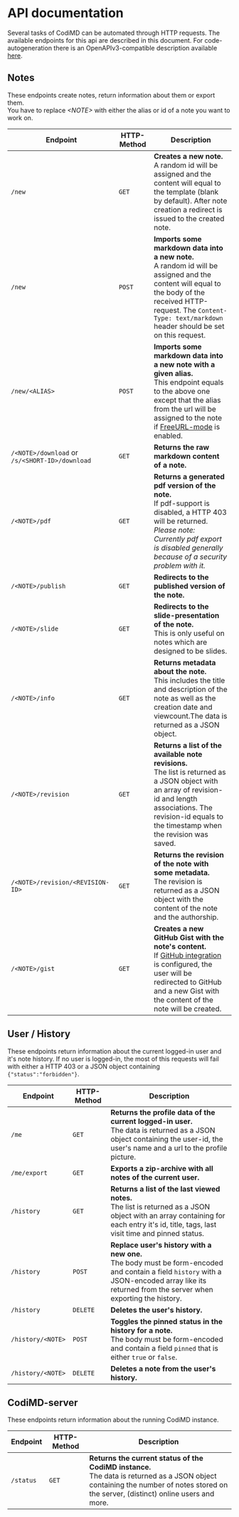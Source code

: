 # API documentation
Several tasks of CodiMD can be automated through HTTP requests.
The available endpoints for this api are described in this document.
For code-autogeneration there is an OpenAPIv3-compatible description available [here](openapi.yml).

## Notes
These endpoints create notes, return information about them or export them.  
You have to replace _\<NOTE\>_ with either the alias or id of a note you want to work on. 

| Endpoint | HTTP-Method | Description |
|---|---|---|
| `/new` | `GET` | **Creates a new note.**<br>A random id will be assigned and the content will equal to the template (blank by default). After note creation a redirect is issued to the created note. |
| `/new` | `POST` | **Imports some markdown data into a new note.**<br>A random id will be assigned and the content will equal to the body of the received HTTP-request. The `Content-Type: text/markdown` header should be set on this request. |
| `/new/<ALIAS>` | `POST` | **Imports some markdown data into a new note with a given alias.**<br>This endpoint equals to the above one except that the alias from the url will be assigned to the note if [FreeURL-mode](../configuration-env-vars.md#users-and-privileges) is enabled. |
| `/<NOTE>/download` or `/s/<SHORT-ID>/download` | `GET` | **Returns the raw markdown content of a note.** |
| `/<NOTE>/pdf` | `GET` | **Returns a generated pdf version of the note.**<br>If pdf-support is disabled, a HTTP 403 will be returned.<br>_Please note: Currently pdf export is disabled generally because of a security problem with it._ |
| `/<NOTE>/publish` | `GET` | **Redirects to the published version of the note.** |
| `/<NOTE>/slide` | `GET` | **Redirects to the slide-presentation of the note.**<br>This is only useful on notes which are designed to be slides. |
| `/<NOTE>/info` | `GET` | **Returns metadata about the note.**<br>This includes the title and description of the note as well as the creation date and viewcount.The data is returned as a JSON object. |
| `/<NOTE>/revision` | `GET` | **Returns a list of the available note revisions.**<br>The list is returned as a JSON object with an array of revision-id and length associations. The revision-id equals to the timestamp when the revision was saved. |
| `/<NOTE>/revision/<REVISION-ID>` | `GET` | **Returns the revision of the note with some metadata.**<br>The revision is returned as a JSON object with the content of the note and the authorship. |
| `/<NOTE>/gist` | `GET` | **Creates a new GitHub Gist with the note's content.**<br>If [GitHub integration](../configuration-env-vars.md#github-login) is configured, the user will be redirected to GitHub and a new Gist with the content of the note will be created. |

## User / History
These endpoints return information about the current logged-in user and it's note history. If no user is logged-in, the most of this requests will fail with either a HTTP 403 or a JSON object containing `{"status":"forbidden"}`.

| Endpoint | HTTP-Method | Description |
|---|---|---|
| `/me` | `GET` | **Returns the profile data of the current logged-in user.**<br>The data is returned as a JSON object containing the user-id, the user's name and a url to the profile picture. |
| `/me/export` | `GET` | **Exports a zip-archive with all notes of the current user.** |
| `/history` | `GET` | **Returns a list of the last viewed notes.**<br>The list is returned as a JSON object with an array containing for each entry it's id, title, tags, last visit time and pinned status. |
| `/history` | `POST` | **Replace user's history with a new one.**<br>The body must be form-encoded and contain a field `history` with a JSON-encoded array like its returned from the server when exporting the history. |
| `/history` | `DELETE` | **Deletes the user's history.** |
| `/history/<NOTE>` | `POST` | **Toggles the pinned status in the history for a note.**<br>The body must be form-encoded and contain a field `pinned` that is either `true` or `false`.
| `/history/<NOTE>` | `DELETE` | **Deletes a note from the user's history.** |


## CodiMD-server
These endpoints return information about the running CodiMD instance.

| Endpoint | HTTP-Method | Description |
|---|---|---|
| `/status` | `GET` | **Returns the current status of the CodiMD instance.**<br>The data is returned as a JSON object containing the number of notes stored on the server, (distinct) online users and more. |
